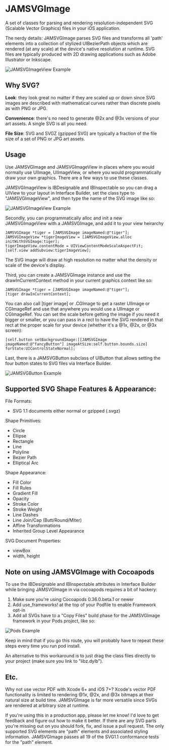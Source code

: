 JAMSVGImage
===========

A set of classes for parsing and rendering resolution-independent SVG (Scalable Vector Graphics) files in your iOS application.

The nerdy details: JAMSVGImage parses SVG files and transforms all 'path' elements into a collection of stylized UIBezierPath objects which are rendered (at any scale) at the device's native resolution at runtime. SVG files are typically produced with 2D drawing applications such as Adobe Illustrator or Inkscape.

![JAMSVGImageView Example](https://raw.githubusercontent.com/jmenter/JAMSVGImage/master/example.png)

Why SVG?
--------

__Look__: they look great no matter if they are scaled up or down since SVG images are described with mathematical curves rather than discrete pixels as with PNG or JPG.

__Convenience__: there's no need to generate @2x and @3x versions of your art assets. A single SVG is all you need.

__File Size__: SVG and SVGZ (gzipped SVG) are typically a fraction of the file size of a set of PNG or JPG art assets.

Usage
-----

Use JAMSVGImage and JAMSVGImageView in places where you would normally use UIImage, UIImageView, or where you would programmatically draw your own graphics. There are a few ways to use these classes.

JAMSVGImageView is IBDesignable and IBInspectable so you can drag a UIView to your layout in Interface Builder, set the class type to "JAMSVGImageView", and then type the name of the SVG image like so:

![JAMSVGImageView Example](https://raw.githubusercontent.com/jmenter/JAMSVGImage/develop/svgImageViewExample.png)

Secondly, you can programmatically alloc and init a new JAMSVGImageView with a JAMSVGImage, and add it to your view heirarchy

    JAMSVGImage *tiger = [JAMSVGImage imageNamed:@"tiger"];
    JAMSVGImageView *tigerImageView = [JAMSVGImageView.alloc initWithSVGImage:tiger];
    tigerImageView.contentMode = UIViewContentModeScaleAspectFit;
    [self.view addSubview:tigerImageView];

The SVG image will draw at high resolution no matter what the density or scale of the device's display.

Third, you can create a JAMSVGImage instance and use the drawInCurrentContext method in your current graphics context like so:

    JAMSVGImage *tiger = [JAMSVGImage imageNamed:@"tiger"];
    [tiger drawInCurrentContext];

You can also call [tiger image] or .CGImage to get a raster UIImage or CGImageRef and use that anywhere you would use a UIImage or CGImageRef. You can set the scale before getting the image if you need it bigger or smaller, or you can pass in a rect to have the SVG rendered in that rect at the proper scale for your device (whether it's a @1x, @2x, or @3x screen):

    [self.button setBackgroundImage:[[JAMSVGImage imageNamed:@"fancyButton"] imageAtSize:self.button.bounds.size] forState:UIControlStateNormal];
    
Last, there is a JAMSVGButton subclass of UIButton that allows setting the four button states to SVG files via Interface Builder.

![JAMSVGButton Example](https://raw.githubusercontent.com/jmenter/JAMSVGImage/develop/svgButtonExample.png)

Supported SVG Shape Features & Appearance:
--------------------------

File Formats:
- SVG 1.1 documents either normal or gzipped (.svgz)

Shape Primitives:
- Circle
- Ellipse
- Rectangle
- Line
- Polyline
- Bezier Path
- Elliptical Arc

Shape Appearance:
- Fill Color
- Fill Rules
- Gradient Fill
- Opacity
- Stroke Color
- Stroke Weight
- Line Dashes
- Line Join/Cap (Butt/Round/Miter)
- Affine Transformations
- Inherited Group Level Appearance

SVG Document Properties:
- viewBox
- width, height

Note on using JAMSVGImage with Cocoapods
----

To use the IBDesignable and IBInspectable attributes in Interface Builder while bringing JAMSVGImage in via cocoapods requires a bit of hackery:

1. Make sure you're using Cocoapods 0.36.0.beta.1 or newer
2. Add use_frameworks! at the top of your Podfile to enable Framework opt-in
3. Add all SVGs have to a "Copy Files" build phase for the JAMSVGImage framework in your Pods project, like so:

![Pods Example](https://raw.githubusercontent.com/jmenter/JAMSVGImage/develop/podsInstructions.png)

Keep in mind that if you go this route, you will probably have to repeat these steps every time you run pod install.

An alternative to this workaround is to just drag the class files directly to your project (make sure you link to "libz.dylb").

Etc.
----

Why not use vector PDF with Xcode 6+ and iOS 7+? Xcode's vector PDF functionality is limited to rendering @1x, @2x, and @3x bitmaps at their natural size at build time. JAMSVGImage is far more versatile since SVGs are rendered at arbitrary size at runtime.

If you're using this in a production app, please let me know! I'd love to get feedback and figure out how to make it better. If there are any SVG parts you're missing out on you should fork, fix, and issue a pull request. The only supported SVG elements are "path" elements and associated styling information. JAMSVGImage passes all 19 of the SVG1.1 conformance tests for the "path" element.
